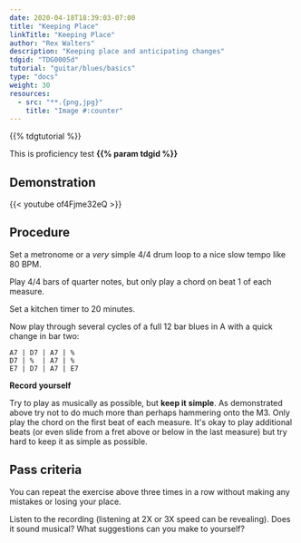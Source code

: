 ```yaml
---
date: 2020-04-18T18:39:03-07:00
title: "Keeping Place"
linkTitle: "Keeping Place"
author: "Rex Walters"
description: "Keeping place and anticipating changes"
tdgid: "TDG0005d"
tutorial: "guitar/blues/basics"
type: "docs"
weight: 30
resources:
  - src: "**.{png,jpg}"
    title: "Image #:counter"
---
```


{{% tdgtutorial %}}

This is proficiency test **{{% param tdgid %}}**

## Demonstration

{{< youtube of4Fjme32eQ  >}}

## Procedure

Set a metronome or a *very* simple 4/4 drum loop to a nice slow tempo like 80 BPM.

Play 4/4 bars of quarter notes, but only play a chord on beat 1 of each measure.

Set a kitchen timer to 20 minutes.

Now play through several cycles of a full 12 bar blues in A with a quick change in bar two:

    A7 | D7 | A7 | %
    D7 | %  | A7 | %
    E7 | D7 | A7 | E7

**Record yourself**

Try to play as musically as possible, but **keep it simple**. As demonstrated above try not to do much more than perhaps hammering onto the M3. Only play the chord on the first beat of each measure. It's okay to play additional beats (or even slide from a fret above or below in the last measure) but try hard to keep it as simple as possible.

## Pass criteria

You can repeat the exercise above three times in a row without making any mistakes or losing your place.

Listen to the recording (listening at 2X or 3X speed can be revealing). Does it sound musical? What suggestions can you make to yourself?
